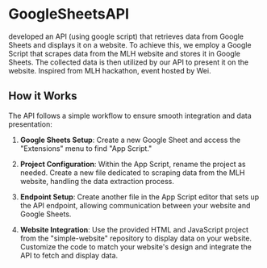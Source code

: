 # GoogleSheetsAPI
developed an API (using google script) that retrieves data from Google Sheets and displays it on a website. To achieve this, we employ a Google Script that scrapes data from the MLH website and stores it in Google Sheets. The collected data is then utilized by our API to present it on the website. Inspired from MLH hackathon, event hosted by Wei.


## How it Works

The API follows a simple workflow to ensure smooth integration and data presentation:

1. **Google Sheets Setup**: Create a new Google Sheet and access the "Extensions" menu to find "App Script."

2. **Project Configuration**: Within the App Script, rename the project as needed. Create a new file dedicated to scraping data from the MLH website, handling the data extraction process.

3. **Endpoint Setup**: Create another file in the App Script editor that sets up the API endpoint, allowing communication between your website and Google Sheets.

4. **Website Integration**: Use the provided HTML and JavaScript project from the "simple-website" repository to display data on your website. Customize the code to match your website's design and integrate the API to fetch and display data.
